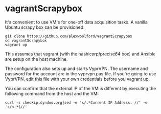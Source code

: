 vagrantScrapybox
================

It's convenient to use VM's for one-off data acquisition tasks. A vanilla Ubuntu scrapy box can be provisioned:

    git clone https://github.com/alexwoolford/vagrantScrapybox
    cd vagrantScrapybox
    vagrant up

This assumes that vagrant (with the hashicorp/precise64 box) and Ansible are setup on the host machine.

The configuration also sets up and starts VyprVPN. The username and password for the account are in the vyprvpn.pas file. If you're going to use VyprVPN, edit this file with your own credentials before you vagrant up.

You can confirm that the external IP of the VM is different by executing the following command from the host and the VM:

    curl -s checkip.dyndns.org|sed -e 's/.*Current IP Address: //' -e 's/<.*$//'

